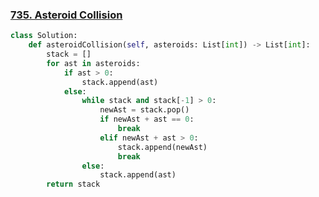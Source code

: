 ### [735. Asteroid Collision](https://leetcode.com/problems/asteroid-collision/description/)

```python
class Solution:
    def asteroidCollision(self, asteroids: List[int]) -> List[int]:
        stack = []
        for ast in asteroids:
            if ast > 0:
                stack.append(ast)
            else:
                while stack and stack[-1] > 0:
                    newAst = stack.pop()
                    if newAst + ast == 0:
                        break
                    elif newAst + ast > 0:
                        stack.append(newAst)
                        break
                else:
                    stack.append(ast)
        return stack 
```